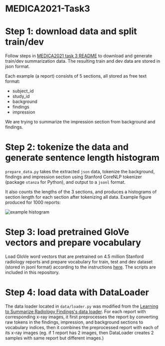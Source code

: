 # MEDICA2021-Task3

# Step 1: download data and split train/dev 
Follow steps in [MEDICA2021 task 3 README](https://github.com/abachaa/MEDIQA2021/tree/main/Task3) to download and generate train/dev summarization data. The resulting train and dev data are stored in json format.

Each example (a report) consists of 5 sections, all stored as free text format:

- subject_id
- study_id
- background
- findings
- impression

We are trying to summarize the impression section from background and findings.

# Step 2: tokenize the data and generate sentence length histogram
`prepare_data.py` takes the extracted `json` data, tokenize the background, findings and impression section using Stanford CoreNLP tokenizer (package `stanza` for Python), and output to a `jsonl` format.

It also counts the lengths of the 3 sections, and produces a histograms of section length for each section after tokenizing all data. Example figure produced for 1000 reports:

![example histogram](https://i.imgur.com/kT1RnVr.png)

# Step 3: load pretrained GloVe vectors and prepare vocabulary
Load GloVe word vectors that are pretrained on 4.5 million Stanford radiology reports and prepare vocabulary for train, test and dev dataset (stored in jsonl format) according to the instructions [here](https://github.com/yuhaozhang/summarize-radiology-findings#preparation). The scripts are included in this repository.

# Step 4: load data with DataLoader
The data loader located in `data/loader.py` was modified from the [Learning to Summarize Radiology Findings's data loader](https://github.com/yuhaozhang/summarize-radiology-findings/blob/master/data/loader.py). For each report with corresponding x-ray images, it first preprocesses the report by converting raw tokens in the findings, impression, and background sections to vocabulary indices, then it combines the preprocessed report with each of its x-ray images (eg. if 1 report has 2 images, then DataLoader creates 2 samples with same report but different images.)
